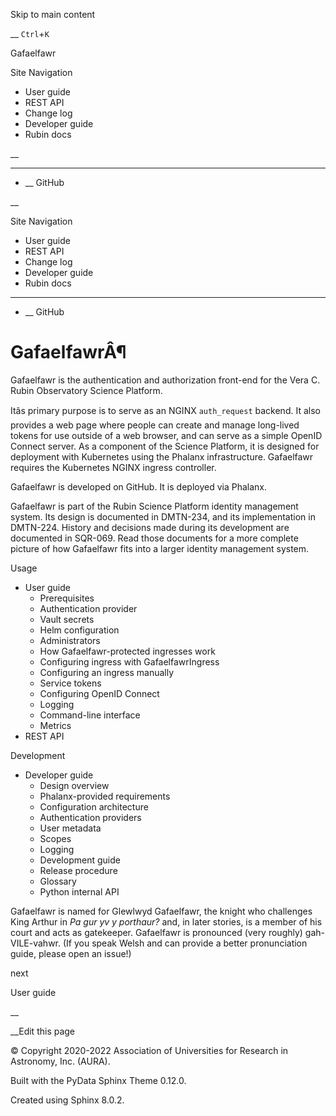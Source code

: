 Skip to main content

__ `Ctrl`+`K`

Gafaelfawr

Site Navigation 

  * User guide 
  * REST API 
  * Change log 
  * Developer guide 
  * Rubin docs 



__

______

  * __ GitHub



__

Site Navigation 

  * User guide 
  * REST API 
  * Change log 
  * Developer guide 
  * Rubin docs 



______

  * __ GitHub



# GafaelfawrÂ¶

Gafaelfawr is the authentication and authorization front-end for the Vera C. Rubin Observatory Science Platform.

Itâs primary purpose is to serve as an NGINX `auth_request` backend. It also provides a web page where people can create and manage long-lived tokens for use outside of a web browser, and can serve as a simple OpenID Connect server. As a component of the Science Platform, it is designed for deployment with Kubernetes using the Phalanx infrastructure. Gafaelfawr requires the Kubernetes NGINX ingress controller.

Gafaelfawr is developed on GitHub. It is deployed via Phalanx.

Gafaelfawr is part of the Rubin Science Platform identity management system. Its design is documented in DMTN-234, and its implementation in DMTN-224. History and decisions made during its development are documented in SQR-069. Read those documents for a more complete picture of how Gafaelfawr fits into a larger identity management system.

Usage

  * User guide
    * Prerequisites
    * Authentication provider
    * Vault secrets
    * Helm configuration
    * Administrators
    * How Gafaelfawr-protected ingresses work
    * Configuring ingress with GafaelfawrIngress
    * Configuring an ingress manually
    * Service tokens
    * Configuring OpenID Connect
    * Logging
    * Command-line interface
    * Metrics
  * REST API



Development

  * Developer guide
    * Design overview
    * Phalanx-provided requirements
    * Configuration architecture
    * Authentication providers
    * User metadata
    * Scopes
    * Logging
    * Development guide
    * Release procedure
    * Glossary
    * Python internal API



Gafaelfawr is named for Glewlwyd Gafaelfawr, the knight who challenges King Arthur in _Pa gur yv y porthaur?_ and, in later stories, is a member of his court and acts as gatekeeper. Gafaelfawr is pronounced (very roughly) gah-VILE-vahwr. (If you speak Welsh and can provide a better pronunciation guide, please open an issue!)

next

User guide

__

__Edit this page

© Copyright 2020-2022 Association of Universities for Research in Astronomy, Inc. (AURA).  


Built with the  PyData Sphinx Theme  0.12.0. 

Created using Sphinx 8.0.2.  

